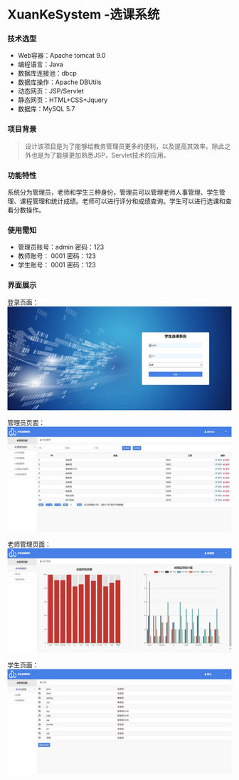 # XuanKeSystem -选课系统
### 技术选型
* Web容器：Apache tomcat 9.0
* 编程语言：Java
* 数据库连接池：dbcp
* 数据库操作：Apache DBUtils
* 动态网页：JSP/Servlet
* 静态网页：HTML+CSS+Jquery
* 数据库：MySQL 5.7
### 项目背景
> 设计该项目是为了能够给教务管理员更多的便利，以及提高其效率。除此之外也是为了能够更加熟悉JSP，Servlet技术的应用。

### 功能特性
系统分为管理员，老师和学生三种身份，管理员可以管理老师人事管理、学生管理、课程管理和统计成绩。老师可以进行评分和成绩查询。学生可以进行选课和查看分数操作。

### 使用需知
* 管理员账号：admin   密码：123
* 教师账号：  0001    密码：123
* 学生账号：  0001    密码：123

### 界面展示


登录页面：
![](https://github.com/yuangccc/XuanKeSystem/blob/master/Readme_img/login.jpg?raw=true)


管理员页面：
![](https://github.com/yuangccc/XuanKeSystem/blob/master/Readme_img/admin.jpg?raw=true)


老师管理页面：
![](https://github.com/yuangccc/XuanKeSystem/blob/master/Readme_img/teacher.jpg?raw=true)


学生页面：
![](https://github.com/yuangccc/XuanKeSystem/blob/master/Readme_img/student.jpg?raw=true)
